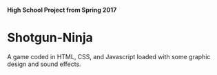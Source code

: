 **High School Project from Spring 2017**

# Shotgun-Ninja
A game coded in HTML, CSS, and Javascript loaded with some graphic design and sound effects. 
